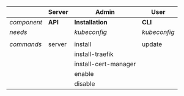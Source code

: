 |           | Server | Admin                | User          |
| --------- | ------ | -------------------- | ------------- |
| *component* | **API**    | **Installation**   | **CLI**           |  |
| *needs*   |        | *kubeconfig*           | *kubeconfig*    | *config file* |
|           |        |                      |               |  |
| *commands*  | server | install              | update | info |
|           |        | install-traefik      |               | org |
|           |        | install-cert-manager |               | target |
|           |        | enable               |               | push |
|           |        | disable              |               |  |
